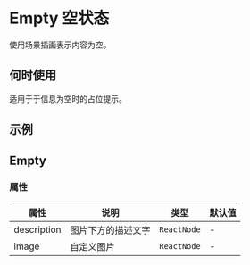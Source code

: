 # Empty 空状态

使用场景插画表示内容为空。

## 何时使用

适用于于信息为空时的占位提示。

## 示例

<code src="./demos/demo1.tsx"></code>

## Empty

### 属性

| 属性        | 说明               | 类型        | 默认值 |
| ----------- | ------------------ | ----------- | ------ |
| description | 图片下方的描述文字 | `ReactNode` | -      |
| image       | 自定义图片         | `ReactNode` | -      |
